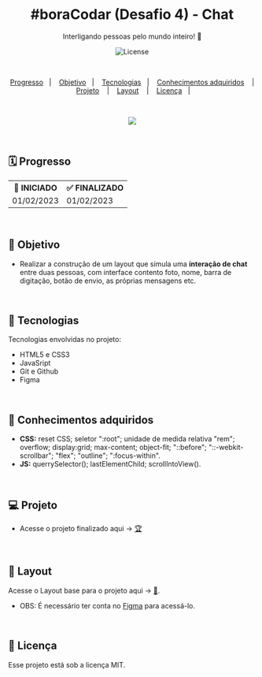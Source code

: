 <h1 align="center">#boraCodar (Desafio 4) - Chat</h1>

<p align="center">
Interligando pessoas pelo mundo inteiro! 🚀
</p>

<p align="center">
  <img alt="License" src="https://img.shields.io/static/v1?label=license&message=MIT&color=49AA26&labelColor=000000">
</p>

</br>

<p align="center">
  <a href="#-Progresso">Progresso</a>&nbsp;&nbsp;&nbsp;|&nbsp;&nbsp;&nbsp;
  <a href="#-Objetivo">Objetivo</a>&nbsp;&nbsp;&nbsp;|&nbsp;&nbsp;&nbsp;
  <a href="#-Tecnologias">Tecnologias</a>&nbsp;&nbsp;&nbsp;|&nbsp;&nbsp;&nbsp;
  <a href="#-Conhecimentos adquiridos">Conhecimentos adquiridos</a>
  &nbsp;&nbsp;&nbsp;|&nbsp;&nbsp;&nbsp;
  <a href="#-Projeto">Projeto</a>
  &nbsp;&nbsp;&nbsp;|&nbsp;&nbsp;&nbsp;
  <a href="#-Layout">Layout</a>
  &nbsp;&nbsp;&nbsp;|&nbsp;&nbsp;&nbsp;
  <a href="#-Licença">Licença</a>&nbsp;&nbsp;&nbsp;|&nbsp;&nbsp;&nbsp;
</p>

</br>

<p align = "center">
<img src="https://i.imgur.com/9JAQs0C.png"/>
</p>

<br>

## 🗓️ Progresso

<div align="center">
  <table>
    <tr>
      <th>🚩 INICIADO</th>
      <th>✅ FINALIZADO</th>
    </tr>
    <tr>
      <td>01/02/2023</td>
      <td>01/02/2023</td>
    </tr>
  </table>
</div>

<br>

## 🎯 Objetivo

- Realizar a construção de um layout que simula uma <strong>interação de chat</strong> entre duas pessoas, com interface contento foto, nome, barra de digitação, botão de envio, as próprias mensagens etc.

<br>

## 🚀 Tecnologias

Tecnologias envolvidas no projeto:

- HTML5 e CSS3
- JavaSript
- Git e Github
- Figma

<br>

## 🧠 Conhecimentos adquiridos

<p align="justify">

- <Strong>CSS:</strong> reset CSS; seletor ":root"; unidade de medida relativa "rem"; overflow; display:grid; max-content; object-fit; "::before"; "::-webkit-scrollbar"; "flex"; "outline"; ":focus-within".
  <br/>
- <strong>JS:</strong> querrySelector(); lastElementChild; scrollIntoView().

</p>

<br/>

## 💻 Projeto

<p align="justify">

</p>

- Acesse o projeto finalizado aqui -> [🏆](https://pedro-suassuna.github.io/boraCodar_Desafio4)

<br>

## 🔖 Layout

Acesse o Layout base para o projeto aqui -> [🎨](<https://www.figma.com/file/MXNctW3Z4TgmS2LnnApAqS/%23boraCodar---Desafio-4-(Community)?t=WHQmErhEORHJ6Uzb-6>).
<br/>

- OBS: É necessário ter conta no [Figma](https://figma.com) para acessá-lo.

<br>

## 📖 Licença

Esse projeto está sob a licença MIT.
